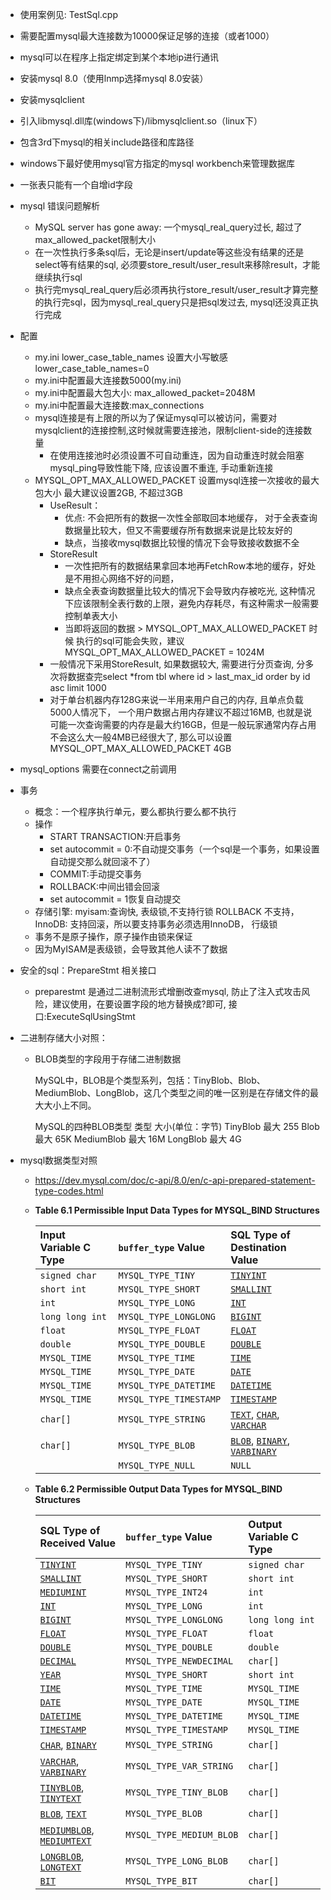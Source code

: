 * 使用案例见: TestSql.cpp

* 需要配置mysql最大连接数为10000保证足够的连接（或者1000）

* mysql可以在程序上指定绑定到某个本地ip进行通讯

* 安装mysql 8.0（使用lnmp选择mysql 8.0安装）

* 安装mysqlclient

* 引入libmysql.dll库(windows下)/libmysqlclient.so（linux下）

* 包含3rd下mysql的相关include路径和库路径

* windows下最好使用mysql官方指定的mysql workbench来管理数据库

* 一张表只能有一个自增id字段

* mysql 错误问题解析
  * MySQL server has gone away: 一个mysql_real_query过长, 超过了max_allowed_packet限制大小
  * 在一次性执行多条sql后，无论是insert/update等这些没有结果的还是select等有结果的sql, 必须要store_result/user_result来移除result，才能继续执行sql
  * 执行完mysql_real_query后必须再执行store_result/user_result才算完整的执行完sql，因为mysql_real_query只是把sql发过去, mysql还没真正执行完成
  
* 配置
  * my.ini lower_case_table_names 设置大小写敏感 lower_case_table_names=0
  * my.ini中配置最大连接数5000(my.ini)
  * my.ini中配置最大包大小: max_allowed_packet=2048M
  * my.ini中配置最大连接数:max_connections
  * mysql连接是有上限的所以为了保证mysql可以被访问，需要对mysqlclient的连接控制,这时候就需要连接池，限制client-side的连接数量
    * 在使用连接池时必须设置不可自动重连，因为自动重连时就会阻塞mysql_ping导致性能下降, 应该设置不重连, 手动重新连接
  * MYSQL_OPT_MAX_ALLOWED_PACKET 设置mysql连接一次接收的最大包大小 最大建议设置2GB, 不超过3GB
    * UseResult：
      * 优点: 不会把所有的数据一次性全部取回本地缓存， 对于全表查询数据量比较大，但又不需要缓存所有数据来说是比较友好的
      * 缺点，当接收mysql数据比较慢的情况下会导致接收数据不全
    * StoreResult
      * 一次性把所有的数据结果拿回本地再FetchRow本地的缓存，好处是不用担心网络不好的问题，
      * 缺点全表查询数据量比较大的情况下会导致内存被吃光, 这种情况下应该限制全表行数的上限，避免内存耗尽，有这种需求一般需要控制单表大小
      * 当即将返回的数据 >  MYSQL_OPT_MAX_ALLOWED_PACKET 时候 执行的sql可能会失败，建议 MYSQL_OPT_MAX_ALLOWED_PACKET = 1024M
    * 一般情况下采用StoreResult, 如果数据较大, 需要进行分页查询, 分多次将数据查完select *from tbl where id > last_max_id order by id asc limit 1000
    * 对于单台机器内存128G来说一半用来用户自己的内存, 且单点负载5000人情况下， 一个用户数据占用内存建议不超过16MB, 也就是说可能一次查询需要的内存是最大约16GB，但是一般玩家通常内存占用不会这么大一般4MB已经很大了, 那么可以设置MYSQL_OPT_MAX_ALLOWED_PACKET  4GB
  
* mysql_options 需要在connect之前调用

* 事务
  * 概念：一个程序执行单元，要么都执行要么都不执行
  * 操作
    * START TRANSACTION:开启事务
    * set autocommit = 0:不自动提交事务（一个sql是一个事务，如果设置自动提交那么就回滚不了）
    * COMMIT:手动提交事务
    * ROLLBACK:中间出错会回滚
    * set autocommit = 1恢复自动提交
  * 存储引擎: myisam:查询快, 表级锁,不支持行锁 ROLLBACK 不支持， InnoDB: 支持回滚，所以要支持事务必须选用InnoDB， 行级锁
  * 事务不是原子操作，原子操作由锁来保证
  * 因为MyISAM是表级锁，会导致其他人读不了数据
  
* 安全的sql：PrepareStmt 相关接口

  * preparestmt 是通过二进制流形式增删改查mysql, 防止了注入式攻击风险，建议使用，在要设置字段的地方替换成?即可, 接口:ExecuteSqlUsingStmt

* 二进制存储大小对照：

  * BLOB类型的字段用于存储二进制数据

    MySQL中，BLOB是个类型系列，包括：TinyBlob、Blob、MediumBlob、LongBlob，这几个类型之间的唯一区别是在存储文件的最大大小上不同。

    MySQL的四种BLOB类型
    类型 大小(单位：字节)
    TinyBlob 最大 255
    Blob 最大 65K
    MediumBlob 最大 16M
    LongBlob 最大 4G

* mysql数据类型对照

  * https://dev.mysql.com/doc/c-api/8.0/en/c-api-prepared-statement-type-codes.html

  * **Table 6.1 Permissible Input Data Types for MYSQL_BIND Structures**

    | Input Variable C Type | `buffer_type` Value    | SQL Type of Destination Value                                |
    | :-------------------- | :--------------------- | :----------------------------------------------------------- |
    | `signed char`         | `MYSQL_TYPE_TINY`      | [`TINYINT`](https://dev.mysql.com/doc/refman/8.0/en/integer-types.html) |
    | `short int`           | `MYSQL_TYPE_SHORT`     | [`SMALLINT`](https://dev.mysql.com/doc/refman/8.0/en/integer-types.html) |
    | `int`                 | `MYSQL_TYPE_LONG`      | [`INT`](https://dev.mysql.com/doc/refman/8.0/en/integer-types.html) |
    | `long long int`       | `MYSQL_TYPE_LONGLONG`  | [`BIGINT`](https://dev.mysql.com/doc/refman/8.0/en/integer-types.html) |
    | `float`               | `MYSQL_TYPE_FLOAT`     | [`FLOAT`](https://dev.mysql.com/doc/refman/8.0/en/floating-point-types.html) |
    | `double`              | `MYSQL_TYPE_DOUBLE`    | [`DOUBLE`](https://dev.mysql.com/doc/refman/8.0/en/floating-point-types.html) |
    | `MYSQL_TIME`          | `MYSQL_TYPE_TIME`      | [`TIME`](https://dev.mysql.com/doc/refman/8.0/en/time.html)  |
    | `MYSQL_TIME`          | `MYSQL_TYPE_DATE`      | [`DATE`](https://dev.mysql.com/doc/refman/8.0/en/datetime.html) |
    | `MYSQL_TIME`          | `MYSQL_TYPE_DATETIME`  | [`DATETIME`](https://dev.mysql.com/doc/refman/8.0/en/datetime.html) |
    | `MYSQL_TIME`          | `MYSQL_TYPE_TIMESTAMP` | [`TIMESTAMP`](https://dev.mysql.com/doc/refman/8.0/en/datetime.html) |
    | `char[]`              | `MYSQL_TYPE_STRING`    | [`TEXT`](https://dev.mysql.com/doc/refman/8.0/en/blob.html), [`CHAR`](https://dev.mysql.com/doc/refman/8.0/en/char.html), [`VARCHAR`](https://dev.mysql.com/doc/refman/8.0/en/char.html) |
    | `char[]`              | `MYSQL_TYPE_BLOB`      | [`BLOB`](https://dev.mysql.com/doc/refman/8.0/en/blob.html), [`BINARY`](https://dev.mysql.com/doc/refman/8.0/en/binary-varbinary.html), [`VARBINARY`](https://dev.mysql.com/doc/refman/8.0/en/binary-varbinary.html) |
    |                       | `MYSQL_TYPE_NULL`      | `NULL`                                                       |

  * **Table 6.2 Permissible Output Data Types for MYSQL_BIND Structures**

    | SQL Type of Received Value                                   | `buffer_type` Value      | Output Variable C Type |
    | :----------------------------------------------------------- | :----------------------- | :--------------------- |
    | [`TINYINT`](https://dev.mysql.com/doc/refman/8.0/en/integer-types.html) | `MYSQL_TYPE_TINY`        | `signed char`          |
    | [`SMALLINT`](https://dev.mysql.com/doc/refman/8.0/en/integer-types.html) | `MYSQL_TYPE_SHORT`       | `short int`            |
    | [`MEDIUMINT`](https://dev.mysql.com/doc/refman/8.0/en/integer-types.html) | `MYSQL_TYPE_INT24`       | `int`                  |
    | [`INT`](https://dev.mysql.com/doc/refman/8.0/en/integer-types.html) | `MYSQL_TYPE_LONG`        | `int`                  |
    | [`BIGINT`](https://dev.mysql.com/doc/refman/8.0/en/integer-types.html) | `MYSQL_TYPE_LONGLONG`    | `long long int`        |
    | [`FLOAT`](https://dev.mysql.com/doc/refman/8.0/en/floating-point-types.html) | `MYSQL_TYPE_FLOAT`       | `float`                |
    | [`DOUBLE`](https://dev.mysql.com/doc/refman/8.0/en/floating-point-types.html) | `MYSQL_TYPE_DOUBLE`      | `double`               |
    | [`DECIMAL`](https://dev.mysql.com/doc/refman/8.0/en/fixed-point-types.html) | `MYSQL_TYPE_NEWDECIMAL`  | `char[]`               |
    | [`YEAR`](https://dev.mysql.com/doc/refman/8.0/en/year.html)  | `MYSQL_TYPE_SHORT`       | `short int`            |
    | [`TIME`](https://dev.mysql.com/doc/refman/8.0/en/time.html)  | `MYSQL_TYPE_TIME`        | `MYSQL_TIME`           |
    | [`DATE`](https://dev.mysql.com/doc/refman/8.0/en/datetime.html) | `MYSQL_TYPE_DATE`        | `MYSQL_TIME`           |
    | [`DATETIME`](https://dev.mysql.com/doc/refman/8.0/en/datetime.html) | `MYSQL_TYPE_DATETIME`    | `MYSQL_TIME`           |
    | [`TIMESTAMP`](https://dev.mysql.com/doc/refman/8.0/en/datetime.html) | `MYSQL_TYPE_TIMESTAMP`   | `MYSQL_TIME`           |
    | [`CHAR`](https://dev.mysql.com/doc/refman/8.0/en/char.html), [`BINARY`](https://dev.mysql.com/doc/refman/8.0/en/binary-varbinary.html) | `MYSQL_TYPE_STRING`      | `char[]`               |
    | [`VARCHAR`](https://dev.mysql.com/doc/refman/8.0/en/char.html), [`VARBINARY`](https://dev.mysql.com/doc/refman/8.0/en/binary-varbinary.html) | `MYSQL_TYPE_VAR_STRING`  | `char[]`               |
    | [`TINYBLOB`](https://dev.mysql.com/doc/refman/8.0/en/blob.html), [`TINYTEXT`](https://dev.mysql.com/doc/refman/8.0/en/blob.html) | `MYSQL_TYPE_TINY_BLOB`   | `char[]`               |
    | [`BLOB`](https://dev.mysql.com/doc/refman/8.0/en/blob.html), [`TEXT`](https://dev.mysql.com/doc/refman/8.0/en/blob.html) | `MYSQL_TYPE_BLOB`        | `char[]`               |
    | [`MEDIUMBLOB`](https://dev.mysql.com/doc/refman/8.0/en/blob.html), [`MEDIUMTEXT`](https://dev.mysql.com/doc/refman/8.0/en/blob.html) | `MYSQL_TYPE_MEDIUM_BLOB` | `char[]`               |
    | [`LONGBLOB`](https://dev.mysql.com/doc/refman/8.0/en/blob.html), [`LONGTEXT`](https://dev.mysql.com/doc/refman/8.0/en/blob.html) | `MYSQL_TYPE_LONG_BLOB`   | `char[]`               |
    | [`BIT`](https://dev.mysql.com/doc/refman/8.0/en/bit-type.html) | `MYSQL_TYPE_BIT`         | `char[]`               |


